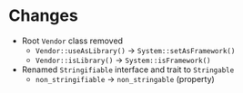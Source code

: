 # Changes

* Root `Vendor` class removed
  * `Vendor::useAsLibrary()` &#8594; `System::setAsFramework()`
  * `Vendor::isLibrary()` &#8594; `System::isFramework()`
* Renamed `Stringifiable` interface and trait to `Stringable`
  * `non_stringifiable` &#8594; `non_stringable` (property)